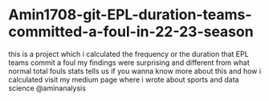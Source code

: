 # Amin1708-git-EPL-duration-teams-committed-a-foul-in-22-23-season
this is a project which i calculated the frequency or the duration that EPL teams commit a foul
my findings were surprising and different from what normal total fouls stats tells us
if you wanna know more about this and how i calculated visit my medium page where i wrote about sports and data science
@aminanalysis
